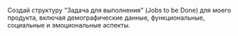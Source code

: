 Создай структуру "Задача для выполнения" (Jobs to be Done) для моего продукта, включая демографические данные, функциональные, социальные и эмоциональные аспекты.
